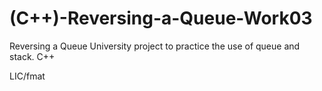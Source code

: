 # (C++)-Reversing-a-Queue-Work03

Reversing a Queue
University project to practice the use of queue and stack. C++

LIC/fmat
